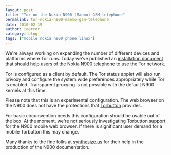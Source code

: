 ```yaml
---
layout: post
title: "Tor on the Nokia N900 (Maemo) GSM telephone"
permalink: tor-nokia-n900-maemo-gsm-telephone
date: 2010-02-19
author: ioerror
category: blog
tags: ["mobile nokia n900 phone linux"]
---
```


We're always working on expanding the number of different devices and platforms where Tor runs. Today we've published an [installation document](https://www.torproject.org/docs/N900.html) that should help users of the Nokia N900 telephone to use the Tor network.

Tor is configured as a client by default. The Tor status applet will also run privoxy and configure the system wide preferences appropriately while Tor is enabled. Transparent proxying is not possible with the default N900 kernels at this time.

Please note that this is an experimental configuration. The web browser on the N900 does not have the protections that [Torbutton](https://www.torproject.org/torbutton/) provides.

For basic circumvention needs this configuration should be usable out of the box. At the moment, we're not seriously investigating Torbutton support for the N900 mobile web browser. If there is significant user demand for a mobile Torbutton this may change.

Many thanks to the fine folks at [synthesize.us](https://synthesize.us/home) for their help in the production of the N900 documentation.

